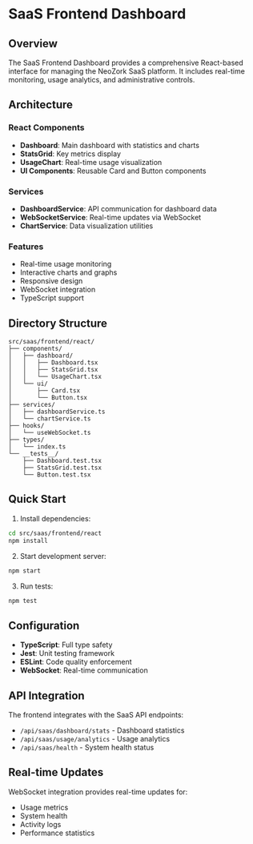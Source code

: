 # SaaS Frontend Dashboard

## Overview

The SaaS Frontend Dashboard provides a comprehensive React-based interface for managing the NeoZork SaaS platform. It includes real-time monitoring, usage analytics, and administrative controls.

## Architecture

### React Components
- **Dashboard**: Main dashboard with statistics and charts
- **StatsGrid**: Key metrics display
- **UsageChart**: Real-time usage visualization
- **UI Components**: Reusable Card and Button components

### Services
- **DashboardService**: API communication for dashboard data
- **WebSocketService**: Real-time updates via WebSocket
- **ChartService**: Data visualization utilities

### Features
- Real-time usage monitoring
- Interactive charts and graphs
- Responsive design
- WebSocket integration
- TypeScript support

## Directory Structure

```
src/saas/frontend/react/
├── components/
│   ├── dashboard/
│   │   ├── Dashboard.tsx
│   │   ├── StatsGrid.tsx
│   │   └── UsageChart.tsx
│   └── ui/
│       ├── Card.tsx
│       └── Button.tsx
├── services/
│   ├── dashboardService.ts
│   └── chartService.ts
├── hooks/
│   └── useWebSocket.ts
├── types/
│   └── index.ts
└── __tests__/
    ├── Dashboard.test.tsx
    ├── StatsGrid.test.tsx
    └── Button.test.tsx
```

## Quick Start

1. Install dependencies:
```bash
cd src/saas/frontend/react
npm install
```

2. Start development server:
```bash
npm start
```

3. Run tests:
```bash
npm test
```

## Configuration

- **TypeScript**: Full type safety
- **Jest**: Unit testing framework
- **ESLint**: Code quality enforcement
- **WebSocket**: Real-time communication

## API Integration

The frontend integrates with the SaaS API endpoints:
- `/api/saas/dashboard/stats` - Dashboard statistics
- `/api/saas/usage/analytics` - Usage analytics
- `/api/saas/health` - System health status

## Real-time Updates

WebSocket integration provides real-time updates for:
- Usage metrics
- System health
- Activity logs
- Performance statistics
